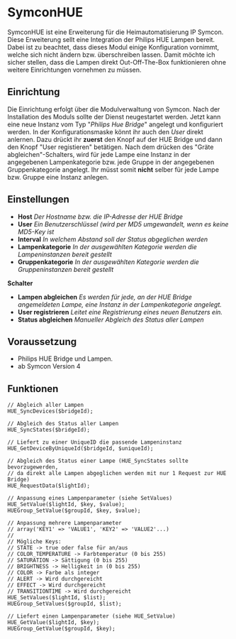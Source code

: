 # SymconHUE

SymconHUE ist eine Erweiterung für die Heimautomatisierung IP Symcon. Diese Erweiterung sellt eine Integration der Philips HUE Lampen bereit. Dabei ist zu beachtet, dass dieses Modul einige Konfiguration vornimmt, welche sich nicht ändern bzw. überschreiben lassen. Damit möchte ich sicher stellen, dass die Lampen direkt Out-Off-The-Box funktionieren ohne weitere Einrichtungen vornehmen zu müssen.

## Einrichtung

Die Einrichtung erfolgt über die Modulverwaltung von Symcon. Nach der Installation des Moduls sollte der Dienst neugestartet werden. Jetzt kann eine neue Instanz vom Typ "_Philips Hue Bridge_" angelegt und konfiguriert werden. In der Konfigurationsmaske könnt ihr auch den _User_ direkt anlernen. Dazu drückt ihr **zuerst** den Knopf auf der HUE Bridge und dann den Knopf "User registieren" betätigen. Nach dem drücken des "Gräte abgleichen"-Schalters, wird für jede Lampe eine Instanz in der angegebenen Lampenkategorie bzw. jede Gruppe in der angegebenen Gruppenkategorie angelegt. Ihr müsst somit **nicht** selber für jede Lampe bzw. Gruppe eine Instanz anlegen.

## Einstellungen

* **Host**  _Der Hostname bzw. die IP-Adresse der HUE Bridge_
* **User**  _Ein Benutzerschlüssel (wird per MD5 umgewandelt, wenn es keine MD5-Key ist_
* **Interval**  _In welchem Abstand soll der Status abgeglichen werden_
* **Lampenkategorie**  _In der ausgewählten Kategorie werden die Lampeninstanzen bereit gestellt_
* **Gruppenkategorie**  _In der ausgewählten Kategorie werden die Gruppeninstanzen bereit gestellt_

**Schalter**

* **Lampen abgleichen** _Es werden für jede, an der HUE Bridge angemeldeten Lampe, eine Instanz in der Lampenkategorie angelegt._
* **User registrieren** _Leitet eine Registrierung eines neuen Benutzers ein._
* **Status abgleichen** _Manueller Abgleich des Status aller Lampen_

## Voraussetzung

* Philips HUE Bridge und Lampen.
* ab Symcon Version 4

## Funktionen

	// Abgleich aller Lampen
	HUE_SyncDevices($bridgeId);

	// Abgleich des Status aller Lampen
	HUE_SyncStates($bridgeId);

	// Liefert zu einer UniqueID die passende Lampeninstanz
	HUE_GetDeviceByUniqueId($bridgeId, $uniqueId);

	// Abgleich des Status einer Lampe (HUE_SyncStates sollte bevorzugewerden,
	// da direkt alle Lampen abgeglichen werden mit nur 1 Request zur HUE Bridge)
	HUE_RequestData($lightId);

	// Anpassung eines Lampenparameter (siehe SetValues)
	HUE_SetValue($lightId, $key, $value);
	HUEGroup_SetValue($groupId, $key, $value);

	// Anpassung mehrere Lampenparameter
	// array('KEY1' => 'VALUE1', 'KEY2' => 'VALUE2'...)
	//
	// Mögliche Keys:
	// STATE -> true oder false für an/aus
	// COLOR_TEMPERATURE -> Farbtemperatur (0 bis 255)
	// SATURATION -> Sättigung (0 bis 255)
	// BRIGHTNESS -> Helligkeit in (0 bis 255)
	// COLOR -> Farbe als integer
	// ALERT -> Wird durchgereicht
	// EFFECT -> Wird durchgereicht
	// TRANSITIONTIME -> Wird durchgereicht
	HUE_SetValues($lightId, $list);
	HUEGroup_SetValues($groupId, $list);

	// Liefert einen Lampenparameter (siehe HUE_SetValue)
	HUE_GetValue($lightId, $key);
	HUEGroup_GetValue($groupId, $key);
